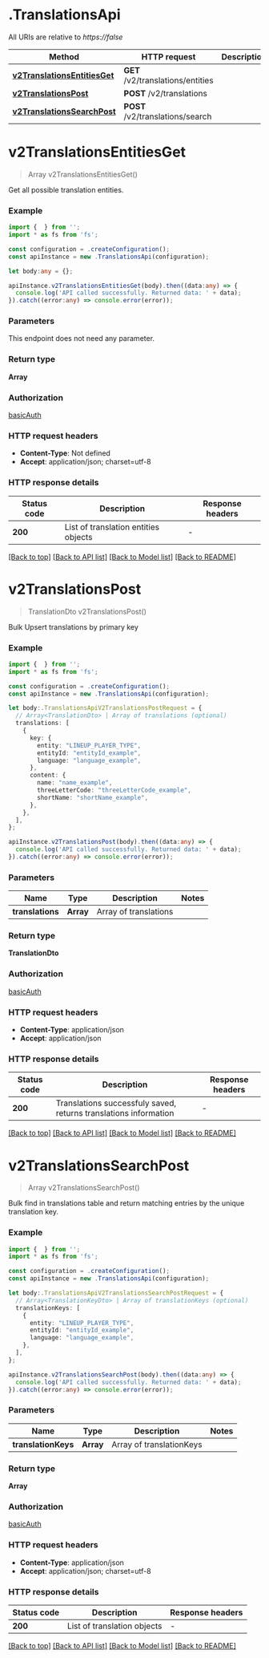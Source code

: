 # .TranslationsApi

All URIs are relative to *https://false*

Method | HTTP request | Description
------------- | ------------- | -------------
[**v2TranslationsEntitiesGet**](TranslationsApi.md#v2TranslationsEntitiesGet) | **GET** /v2/translations/entities | 
[**v2TranslationsPost**](TranslationsApi.md#v2TranslationsPost) | **POST** /v2/translations | 
[**v2TranslationsSearchPost**](TranslationsApi.md#v2TranslationsSearchPost) | **POST** /v2/translations/search | 


# **v2TranslationsEntitiesGet**
> Array<TranslationEntityDto> v2TranslationsEntitiesGet()

Get all possible translation entities.

### Example


```typescript
import {  } from '';
import * as fs from 'fs';

const configuration = .createConfiguration();
const apiInstance = new .TranslationsApi(configuration);

let body:any = {};

apiInstance.v2TranslationsEntitiesGet(body).then((data:any) => {
  console.log('API called successfully. Returned data: ' + data);
}).catch((error:any) => console.error(error));
```


### Parameters
This endpoint does not need any parameter.


### Return type

**Array<TranslationEntityDto>**

### Authorization

[basicAuth](README.md#basicAuth)

### HTTP request headers

 - **Content-Type**: Not defined
 - **Accept**: application/json; charset=utf-8


### HTTP response details
| Status code | Description | Response headers |
|-------------|-------------|------------------|
**200** | List of translation entities objects |  -  |

[[Back to top]](#) [[Back to API list]](README.md#documentation-for-api-endpoints) [[Back to Model list]](README.md#documentation-for-models) [[Back to README]](README.md)

# **v2TranslationsPost**
> TranslationDto v2TranslationsPost()

Bulk Upsert translations by primary key

### Example


```typescript
import {  } from '';
import * as fs from 'fs';

const configuration = .createConfiguration();
const apiInstance = new .TranslationsApi(configuration);

let body:.TranslationsApiV2TranslationsPostRequest = {
  // Array<TranslationDto> | Array of translations (optional)
  translations: [
    {
      key: {
        entity: "LINEUP_PLAYER_TYPE",
        entityId: "entityId_example",
        language: "language_example",
      },
      content: {
        name: "name_example",
        threeLetterCode: "threeLetterCode_example",
        shortName: "shortName_example",
      },
    },
  ],
};

apiInstance.v2TranslationsPost(body).then((data:any) => {
  console.log('API called successfully. Returned data: ' + data);
}).catch((error:any) => console.error(error));
```


### Parameters

Name | Type | Description  | Notes
------------- | ------------- | ------------- | -------------
 **translations** | **Array<TranslationDto>**| Array of translations |


### Return type

**TranslationDto**

### Authorization

[basicAuth](README.md#basicAuth)

### HTTP request headers

 - **Content-Type**: application/json
 - **Accept**: application/json


### HTTP response details
| Status code | Description | Response headers |
|-------------|-------------|------------------|
**200** | Translations successfuly saved, returns translations information |  -  |

[[Back to top]](#) [[Back to API list]](README.md#documentation-for-api-endpoints) [[Back to Model list]](README.md#documentation-for-models) [[Back to README]](README.md)

# **v2TranslationsSearchPost**
> Array<TranslationDto> v2TranslationsSearchPost()

Bulk find in translations table and return matching entries by the unique translation key.

### Example


```typescript
import {  } from '';
import * as fs from 'fs';

const configuration = .createConfiguration();
const apiInstance = new .TranslationsApi(configuration);

let body:.TranslationsApiV2TranslationsSearchPostRequest = {
  // Array<TranslationKeyDto> | Array of translationKeys (optional)
  translationKeys: [
    {
      entity: "LINEUP_PLAYER_TYPE",
      entityId: "entityId_example",
      language: "language_example",
    },
  ],
};

apiInstance.v2TranslationsSearchPost(body).then((data:any) => {
  console.log('API called successfully. Returned data: ' + data);
}).catch((error:any) => console.error(error));
```


### Parameters

Name | Type | Description  | Notes
------------- | ------------- | ------------- | -------------
 **translationKeys** | **Array<TranslationKeyDto>**| Array of translationKeys |


### Return type

**Array<TranslationDto>**

### Authorization

[basicAuth](README.md#basicAuth)

### HTTP request headers

 - **Content-Type**: application/json
 - **Accept**: application/json; charset=utf-8


### HTTP response details
| Status code | Description | Response headers |
|-------------|-------------|------------------|
**200** | List of translation objects |  -  |

[[Back to top]](#) [[Back to API list]](README.md#documentation-for-api-endpoints) [[Back to Model list]](README.md#documentation-for-models) [[Back to README]](README.md)


